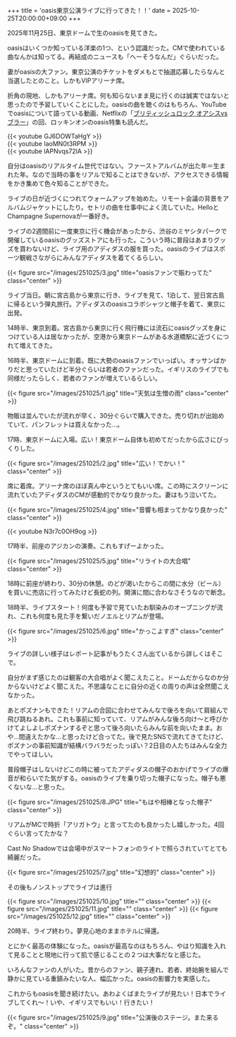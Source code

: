 +++
title = 'oasis東京公演ライブに行ってきた！！'
date = 2025-10-25T20:00:00+09:00
+++

2025年11月25日、東京ドームで生のoasisを見てきた。

oasisはいくつか知っている洋楽の1つ、という認識だった。CMで使われている曲なんかは知ってる。再結成のニュースも「へーそうなんだ」ぐらいだった。

妻がoasisの大ファン。東京公演のチケットをダメもとで抽選応募したらなんと当選したとのこと。しかもVIPアリーナ席。

折角の現地、しかもアリーナ席。何も知らないまま見に行くのは誠実ではないと思ったので予習していくことにした。oasisの曲を聴くのはもちろん、YouTubeでoasisについて語っている動画、Netflixの「[ブリティッシュロック オアシスvsブラー](https://www.netflix.com/title/81050786)」の回、ロッキンオンのoasis特集も読んだ。

{{< youtube GJ6DOWTaHgY >}}  
{{< youtube IaoMN0t3RPM >}}  
{{< youtube lAPNvqs72lA >}}

自分はoasisのリアルタイム世代ではない。ファーストアルバムが出た年＝生まれた年。なので当時の事をリアルで知ることはできないが、アクセスできる情報をかき集めて色々知ることができた。

ライブの日が近づくにつれてウォームアップを始めた。リモート会議の背景をアルバムジャケットにしたり。セトリの曲を仕事中によく流していた。HelloとChampagne Supernovaが一番好き。

ライブの2週間前に一度東京に行く機会があったから、渋谷のミヤシタパークで開催しているoasisのグッズストアにも行った。こういう時に普段はあまりグッズを買わないけど、ライブ用のアディダスの服を買った。oasisのライブはスポーツ観戦さながらにみんなアディダスを着てくるらしい。

{{< figure src="/images/251025/3.jpg" title="oasisファンで賑わってた" class="center" >}}

ライブ当日。朝に宮古島から東京に行き、ライブを見て、1泊して、翌日宮古島に帰るという弾丸旅行。アディダスのoasisコラボシャツと帽子を着て、東京に出発。

14時半、東京到着。宮古島から東京に行く飛行機には流石にoasisグッズを身につけている人は居なかったが、空港から東京ドームがある水道橋駅に近づくにつれて増えてきた。

16時半、東京ドームに到着。既に大勢のoasisファンでいっぱい。オッサンばかりだと思っていたけど半分ぐらいは若者のファンだった。イギリスのライブでも同様だったらしく、若者のファンが増えているらしい。

{{< figure src="/images/251025/1.jpg" title="天気は生憎の雨" class="center" >}}


物販は並んでいたが流れが早く、30分ぐらいで購入できた。売り切れが出始めていて、パンフレットは買えなかった…。

17時、東京ドームに入場。広い！東京ドーム自体も初めてだったから広さにびっくりした。

{{< figure src="/images/251025/2.jpg" title="広い！でかい！" class="center" >}}

席に着席。アリーナ席のほぼ真ん中というとてもいい席。この時にスクリーンに流れていたアディダスのCMが感動的でかなり良かった。妻はもう泣いてた。

{{< figure src="/images/251025/4.jpg" title="音響も相まってかなり良かった" class="center" >}}

{{< youtube N3r7c0OH9og >}}

17時半、前座のアジカンの演奏。これもすげーよかった。

{{< figure src="/images/251025/5.jpg" title="リライトの大合唱" class="center" >}}

18時に前座が終わり、30分の休憩。のどが渇いたからこの間に水分（ビール）を買いに売店に行ってみたけど長蛇の列。開演に間に合わなさそうなので断念。

18時半、ライブスタート！何度も予習で見ていたお馴染みのオープニングが流れ、これも何度も見た手を繋いだノエルとリアムが登場。

{{< figure src="/images/251025/6.jpg" title="かっこよすぎ" class="center" >}}

ライブの詳しい様子はレポート記事がもうたくさん出ているから詳しくはそこで。

自分がまず感じたのは観客の大合唱がよく聞こえたこと。ドームだからなのか分からないけどよく聞こえた。不思議なことに自分の近くの周りの声は全然聞こえなかった。

あとポズナンもできた！リアムの合図に合わせてみんなで後ろを向いて肩組んで飛び跳ねるあれ。これも事前に知っていて、リアムがみんな後ろ向け〜と呼びかけてよしよしポズナンするぞと思って後ろ向いたらみんな前を向いたまま。おや…間違えたかな…と思ったけど合ってた。後で見たSNSで流れてきてたけど、ポズナンの事前知識が結構バラバラだったっぽい？2日目の人たちはみんな全力でやってほしい。

普段帽子はしないけどこの時に被ってたアディダスの帽子のおかげでライブの爆音が和らいでた気がする。oasisのライブを乗り切った帽子になった。帽子も悪くないな…と思った。

{{< figure src="/images/251025/8.JPG" title="もはや相棒となった帽子" class="center" >}}

リアムがMCで時折「アリガトウ」と言ってたのも良かったし嬉しかった。4回ぐらい言ってたかな？

Cast No Shadowでは会場中がスマートフォンのライトで照らされていてとても綺麗だった。

{{< figure src="/images/251025/7.jpg" title="幻想的" class="center" >}}

その後もノンストップでライブは進行

{{< figure src="/images/251025/10.jpg" title="" class="center" >}}
{{< figure src="/images/251025/11.jpg" title="" class="center" >}}
{{< figure src="/images/251025/12.jpg" title="" class="center" >}}

20時半、ライブ終わり。夢見心地のままホテルに帰還。

とにかく最高の体験になった。oasisが最高なのはもちろん、やはり知識を入れて見ることと現地に行って肌で感じることの２つは大事だなと感じた。

いろんなファンの人がいた。昔からのファン、親子連れ、若者、終始腕を組んで静かに見ている重鎮みたいな人、幅広かった。oasisの影響力を実感した。

これからもoasisを聞き続けたい。あわよくばまたライブが見たい！日本でライブしてくれ〜！いや、イギリスでもいい！行きたい！

{{< figure src="/images/251025/9.jpg" title="公演後のステージ。また来るぞ。" class="center" >}}